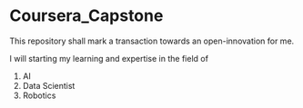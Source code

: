 # Coursera_Capstone
This repository shall mark a transaction towards an open-innovation for me.

I will starting my learning and expertise in the field of
1. AI
2. Data Scientist
3. Robotics
